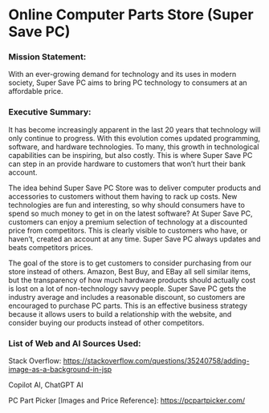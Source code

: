# Online Computer Parts Store (Super Save PC)

### Mission Statement:	
With an ever-growing demand for technology and its uses in modern society, Super Save PC aims to bring PC technology to consumers at an affordable price.

### Executive Summary:
It has become increasingly apparent in the last 20 years that technology will only continue to progress. With this evolution comes updated programming, software, and hardware technologies. To many, this growth in technological capabilities can be inspiring, but also costly. This is where Super Save PC can step in an provide hardware to customers that won’t hurt their bank account.

The idea behind Super Save PC Store was to deliver computer products and accessories to customers without them having to rack up costs. New technologies are fun and interesting, so why should consumers have to spend so much money to get in on the latest software? At Super Save PC, customers can enjoy a premium selection of technology at a discounted price from competitors. This is clearly visible to customers who have, or haven’t, created an account at any time. Super Save PC always updates and beats competitors prices.
	
The goal of the store is to get customers to consider purchasing from our store instead of others. Amazon, Best Buy, and EBay all sell similar items, but the transparency of how much hardware products should actually cost is lost on a lot of non-technology savvy people. Super Save PC gets the industry average and includes a reasonable discount, so customers are encouraged to purchase PC parts. This is an effective business strategy because it allows users to build a relationship with the website, and consider buying our products instead of other competitors.

### List of Web and AI Sources Used:
Stack Overflow: https://stackoverflow.com/questions/35240758/adding-image-as-a-background-in-jsp

Copilot AI, ChatGPT AI

PC Part Picker [Images and Price Reference]: https://pcpartpicker.com/
